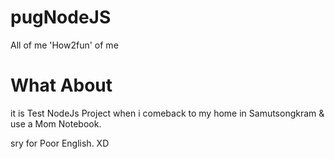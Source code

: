 # pugNodeJS
All of me
'How2fun' of me
# What About
it is Test NodeJs Project when i comeback to my home in Samutsongkram & use a Mom Notebook.

sry for Poor English. XD
